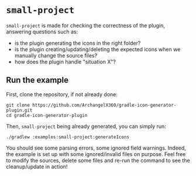 # `small-project`

`small-project` is made for checking the correctness of the plugin, answering questions such as:

- is the plugin generating the icons in the right folder?
- is the plugin creating/updating/deleting the expected icons when we manually change the source files?
- how does the plugin handle "situation X"?

## Run the example

First, clone the repository, if not already done:
```
git clone https://github.com/ArchangelX360/gradle-icon-generator-plugin.git
cd gradle-icon-generator-plugin
```

Then, `small-project` being already generated, you can simply run:

```
./gradlew :examples:small-project:generateIcons
```

You should see some parsing errors, some ignored field warnings. Indeed, the example is set up with some ignored/invalid
files on purpose. Feel free to modify the sources, delete some files and re-run the command to see the cleanup/update in
action!
